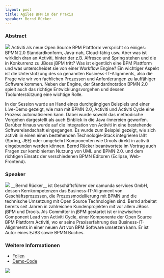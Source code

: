 ```yaml
---
layout: post
title: Agiles BPM in der Praxis
speaker: Bernd Rücker
---
```


### Abstract

<a href="/images/talks/flyer-agiles-bpm.jpg"><img src="/images/talks/flyer-agiles-bpm.jpg" class="speakerpic"/></a>
Activiti als neue Open Source BPM Plattform verspricht so einiges: BPMN 2.0 Standardkonform, Java-nah, Cloud-fähig usw. Aber was ist wirklich dran an Activiti, hinter der z.B. Alfresco und Spring stehen und die in Konkurrenz zu JBoss jBPM tritt? Was ist eigentlich eine BPM Plattform und was unterscheidet sie von einer Workflow Engine? Ein wichtiger Aspekt ist die Unterstützung des so genannten Business-IT-Alignments, also die Frage wie wir von fachlichen Prozessen und Anforderungen zu lauffähiger Software kommen. Neben der Engine, der Standardnotation BPMN 2.0 spielt auch das richtige Entwicklungsvorgehen und dessen Toolunterstützung eine wichtige Rolle.

In der Session wurde an Hand eines durchgängigen Beispiels und einer Live-Demo gezeigt, wie man mit BPMN 2.0, Activiti und Activiti Cycle eine Prozess automatisieren kann. Dabei wurde sowohl das methodische Vorgehen dargestellt als auch Einblick in die Java-Innereien geworfen. Darüber hinaus wurde auf die Integration von Activiti in eine bestehende Softwarelandschaft eingegangen. Es wurde zum Beispiel gezeigt, wie sich activiti in einen einen bestehenden Technologie-Stack integrieren läßt (Spring, JEE) oder umgekehrt Komponenten wie Drools direkt in activiti eingebunden werden können. Bernd Rücker beantwortete im Vortrag auch Fragen zur kombinierten Nutzung von UML und BPMN 2.0. und dem richtigen Einsatz der verschiedenen BPMN Editoren (Eclipse, Web-Frontend).

### Speaker

<img src="/images/speaker/bernd_ruecker.jpg" class="speakerpic"/>
__Bernd Rücker__ ist Geschäftsführer der camunda services GmbH, dessen Kernkompetenzen das Business-IT-Alignment von Geschäftsprozessen, die Prozessmodellierung mit BPMN und die technische Umsetzung mit Open Source Technologien sind. Bernd arbeitet bereits seit Jahren in zahlreichen Kundenprojekten mit vor allem JBoss jBPM und Drools. Als Committer in jBPM gestartet ist er inzwischen Component Lead von Activiti Cycle, einer Komponente der Open Source BPM Plattform Activiti, wo er seine Praxiserfahrung des Business-IT-Alignments in einer neuen Art von BPM Software umsetzen kann. Er ist Autor eines EJB3 sowie BPMN Buches.

### Weitere Informationen

- [Folien](http://de.slideshare.net/camunda/20110406-activiti-april)
- [Demo-Code](https://svn.camunda.com/fox/trunk/demo/activiti5-twitter/)

![](/images/talks/agiles-bpm.jpg)